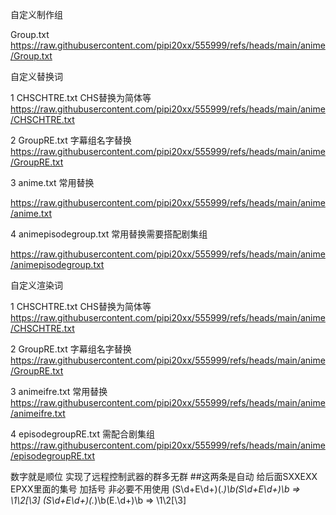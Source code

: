 自定义制作组

Group.txt https://raw.githubusercontent.com/pipi20xx/555999/refs/heads/main/anime/Group.txt

自定义替换词

1 CHSCHTRE.txt CHS替换为简体等 https://raw.githubusercontent.com/pipi20xx/555999/refs/heads/main/anime/CHSCHTRE.txt

2 GroupRE.txt 字幕组名字替换 https://raw.githubusercontent.com/pipi20xx/555999/refs/heads/main/anime/GroupRE.txt

3 anime.txt 常用替换

https://raw.githubusercontent.com/pipi20xx/555999/refs/heads/main/anime/anime.txt

4 animepisodegroup.txt 常用替换需要搭配剧集组

https://raw.githubusercontent.com/pipi20xx/555999/refs/heads/main/anime/animepisodegroup.txt

自定义渲染词

1 CHSCHTRE.txt CHS替换为简体等 https://raw.githubusercontent.com/pipi20xx/555999/refs/heads/main/anime/CHSCHTRE.txt

2 GroupRE.txt 字幕组名字替换 https://raw.githubusercontent.com/pipi20xx/555999/refs/heads/main/anime/GroupRE.txt

3 animeifre.txt 常用替换 https://raw.githubusercontent.com/pipi20xx/555999/refs/heads/main/anime/animeifre.txt

4 episodegroupRE.txt 需配合剧集组 https://raw.githubusercontent.com/pipi20xx/555999/refs/heads/main/anime/episodegroupRE.txt

数字就是顺位 实现了远程控制武器的群多无群
##这两条是自动 给后面SXXEXX EPXX里面的集号 加括号 非必要不用使用
(S\d+E\d+)(.*)\b(S\d+E\d+)\b => \1\2[\3]
(S\d+E\d+)(.*)\b(E.\d+)\b => \1\2[\3]


